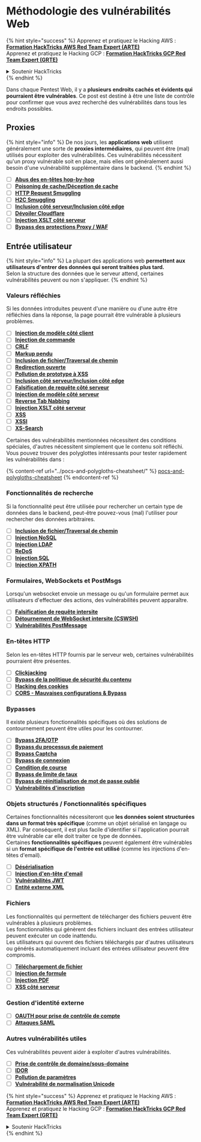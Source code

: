 # Méthodologie des vulnérabilités Web

{% hint style="success" %}
Apprenez et pratiquez le Hacking AWS :<img src="/.gitbook/assets/arte.png" alt="" data-size="line">[**Formation HackTricks AWS Red Team Expert (ARTE)**](https://training.hacktricks.xyz/courses/arte)<img src="/.gitbook/assets/arte.png" alt="" data-size="line">\
Apprenez et pratiquez le Hacking GCP : <img src="/.gitbook/assets/grte.png" alt="" data-size="line">[**Formation HackTricks GCP Red Team Expert (GRTE)**<img src="/.gitbook/assets/grte.png" alt="" data-size="line">](https://training.hacktricks.xyz/courses/grte)

<details>

<summary>Soutenir HackTricks</summary>

* Consultez les [**plans d'abonnement**](https://github.com/sponsors/carlospolop) !
* **Rejoignez le** 💬 [**groupe Discord**](https://discord.gg/hRep4RUj7f) ou le [**groupe telegram**](https://t.me/peass) ou **suivez-nous sur** **Twitter** 🐦 [**@hacktricks\_live**](https://twitter.com/hacktricks\_live)**.**
* **Partagez des astuces de hacking en soumettant des PRs aux** [**HackTricks**](https://github.com/carlospolop/hacktricks) et [**HackTricks Cloud**](https://github.com/carlospolop/hacktricks-cloud) dépôts github.

</details>
{% endhint %}

Dans chaque Pentest Web, il y a **plusieurs endroits cachés et évidents qui pourraient être vulnérables**. Ce post est destiné à être une liste de contrôle pour confirmer que vous avez recherché des vulnérabilités dans tous les endroits possibles.

## Proxies

{% hint style="info" %}
De nos jours, les **applications** **web** utilisent généralement une sorte de **proxies intermédiaires**, qui peuvent être (mal) utilisés pour exploiter des vulnérabilités. Ces vulnérabilités nécessitent qu'un proxy vulnérable soit en place, mais elles ont généralement aussi besoin d'une vulnérabilité supplémentaire dans le backend.
{% endhint %}

* [ ] [**Abus des en-têtes hop-by-hop**](../abusing-hop-by-hop-headers.md)
* [ ] [**Poisoning de cache/Déception de cache**](../cache-deception.md)
* [ ] [**HTTP Request Smuggling**](../http-request-smuggling/)
* [ ] [**H2C Smuggling**](../h2c-smuggling.md)
* [ ] [**Inclusion côté serveur/Inclusion côté edge**](../server-side-inclusion-edge-side-inclusion-injection.md)
* [ ] [**Dévoiler Cloudflare**](../../network-services-pentesting/pentesting-web/uncovering-cloudflare.md)
* [ ] [**Injection XSLT côté serveur**](../xslt-server-side-injection-extensible-stylesheet-language-transformations.md)
* [ ] [**Bypass des protections Proxy / WAF**](../proxy-waf-protections-bypass.md)

## **Entrée utilisateur**

{% hint style="info" %}
La plupart des applications web **permettent aux utilisateurs d'entrer des données qui seront traitées plus tard.**\
Selon la structure des données que le serveur attend, certaines vulnérabilités peuvent ou non s'appliquer.
{% endhint %}

### **Valeurs réfléchies**

Si les données introduites peuvent d'une manière ou d'une autre être réfléchies dans la réponse, la page pourrait être vulnérable à plusieurs problèmes.

* [ ] [**Injection de modèle côté client**](../client-side-template-injection-csti.md)
* [ ] [**Injection de commande**](../command-injection.md)
* [ ] [**CRLF**](../crlf-0d-0a.md)
* [ ] [**Markup pendu**](../dangling-markup-html-scriptless-injection/)
* [ ] [**Inclusion de fichier/Traversal de chemin**](../file-inclusion/)
* [ ] [**Redirection ouverte**](../open-redirect.md)
* [ ] [**Pollution de prototype à XSS**](../deserialization/nodejs-proto-prototype-pollution/#client-side-prototype-pollution-to-xss)
* [ ] [**Inclusion côté serveur/Inclusion côté edge**](../server-side-inclusion-edge-side-inclusion-injection.md)
* [ ] [**Falsification de requête côté serveur**](../ssrf-server-side-request-forgery/)
* [ ] [**Injection de modèle côté serveur**](../ssti-server-side-template-injection/)
* [ ] [**Reverse Tab Nabbing**](../reverse-tab-nabbing.md)
* [ ] [**Injection XSLT côté serveur**](../xslt-server-side-injection-extensible-stylesheet-language-transformations.md)
* [ ] [**XSS**](../xss-cross-site-scripting/)
* [ ] [**XSSI**](../xssi-cross-site-script-inclusion.md)
* [ ] [**XS-Search**](../xs-search.md)

Certaines des vulnérabilités mentionnées nécessitent des conditions spéciales, d'autres nécessitent simplement que le contenu soit réfléchi. Vous pouvez trouver des polyglottes intéressants pour tester rapidement les vulnérabilités dans :

{% content-ref url="../pocs-and-polygloths-cheatsheet/" %}
[pocs-and-polygloths-cheatsheet](../pocs-and-polygloths-cheatsheet/)
{% endcontent-ref %}

### **Fonctionnalités de recherche**

Si la fonctionnalité peut être utilisée pour rechercher un certain type de données dans le backend, peut-être pouvez-vous (mal) l'utiliser pour rechercher des données arbitraires.

* [ ] [**Inclusion de fichier/Traversal de chemin**](../file-inclusion/)
* [ ] [**Injection NoSQL**](../nosql-injection.md)
* [ ] [**Injection LDAP**](../ldap-injection.md)
* [ ] [**ReDoS**](../regular-expression-denial-of-service-redos.md)
* [ ] [**Injection SQL**](../sql-injection/)
* [ ] [**Injection XPATH**](../xpath-injection.md)

### **Formulaires, WebSockets et PostMsgs**

Lorsqu'un websocket envoie un message ou qu'un formulaire permet aux utilisateurs d'effectuer des actions, des vulnérabilités peuvent apparaître.

* [ ] [**Falsification de requête intersite**](../csrf-cross-site-request-forgery.md)
* [ ] [**Détournement de WebSocket intersite (CSWSH)**](../websocket-attacks.md)
* [ ] [**Vulnérabilités PostMessage**](../postmessage-vulnerabilities/)

### **En-têtes HTTP**

Selon les en-têtes HTTP fournis par le serveur web, certaines vulnérabilités pourraient être présentes.

* [ ] [**Clickjacking**](../clickjacking.md)
* [ ] [**Bypass de la politique de sécurité du contenu**](../content-security-policy-csp-bypass/)
* [ ] [**Hacking des cookies**](../hacking-with-cookies/)
* [ ] [**CORS - Mauvaises configurations & Bypass**](../cors-bypass.md)

### **Bypasses**

Il existe plusieurs fonctionnalités spécifiques où des solutions de contournement peuvent être utiles pour les contourner.

* [ ] [**Bypass 2FA/OTP**](../2fa-bypass.md)
* [ ] [**Bypass du processus de paiement**](../bypass-payment-process.md)
* [ ] [**Bypass Captcha**](../captcha-bypass.md)
* [ ] [**Bypass de connexion**](../login-bypass/)
* [ ] [**Condition de course**](../race-condition.md)
* [ ] [**Bypass de limite de taux**](../rate-limit-bypass.md)
* [ ] [**Bypass de réinitialisation de mot de passe oublié**](../reset-password.md)
* [ ] [**Vulnérabilités d'inscription**](../registration-vulnerabilities.md)

### **Objets structurés / Fonctionnalités spécifiques**

Certaines fonctionnalités nécessiteront que **les données soient structurées dans un format très spécifique** (comme un objet sérialisé en langage ou XML). Par conséquent, il est plus facile d'identifier si l'application pourrait être vulnérable car elle doit traiter ce type de données.\
Certaines **fonctionnalités spécifiques** peuvent également être vulnérables si un **format spécifique de l'entrée est utilisé** (comme les injections d'en-têtes d'email).

* [ ] [**Désérialisation**](../deserialization/)
* [ ] [**Injection d'en-tête d'email**](../email-injections.md)
* [ ] [**Vulnérabilités JWT**](../hacking-jwt-json-web-tokens.md)
* [ ] [**Entité externe XML**](../xxe-xee-xml-external-entity.md)

### Fichiers

Les fonctionnalités qui permettent de télécharger des fichiers peuvent être vulnérables à plusieurs problèmes.\
Les fonctionnalités qui génèrent des fichiers incluant des entrées utilisateur peuvent exécuter un code inattendu.\
Les utilisateurs qui ouvrent des fichiers téléchargés par d'autres utilisateurs ou générés automatiquement incluant des entrées utilisateur peuvent être compromis.

* [ ] [**Téléchargement de fichier**](../file-upload/)
* [ ] [**Injection de formule**](../formula-csv-doc-latex-ghostscript-injection.md)
* [ ] [**Injection PDF**](../xss-cross-site-scripting/pdf-injection.md)
* [ ] [**XSS côté serveur**](../xss-cross-site-scripting/server-side-xss-dynamic-pdf.md)

### **Gestion d'identité externe**

* [ ] [**OAUTH pour prise de contrôle de compte**](../oauth-to-account-takeover.md)
* [ ] [**Attaques SAML**](../saml-attacks/)

### **Autres vulnérabilités utiles**

Ces vulnérabilités peuvent aider à exploiter d'autres vulnérabilités.

* [ ] [**Prise de contrôle de domaine/sous-domaine**](../domain-subdomain-takeover.md)
* [ ] [**IDOR**](../idor.md)
* [ ] [**Pollution de paramètres**](../parameter-pollution.md)
* [ ] [**Vulnérabilité de normalisation Unicode**](../unicode-injection/)

{% hint style="success" %}
Apprenez et pratiquez le Hacking AWS :<img src="/.gitbook/assets/arte.png" alt="" data-size="line">[**Formation HackTricks AWS Red Team Expert (ARTE)**](https://training.hacktricks.xyz/courses/arte)<img src="/.gitbook/assets/arte.png" alt="" data-size="line">\
Apprenez et pratiquez le Hacking GCP : <img src="/.gitbook/assets/grte.png" alt="" data-size="line">[**Formation HackTricks GCP Red Team Expert (GRTE)**<img src="/.gitbook/assets/grte.png" alt="" data-size="line">](https://training.hacktricks.xyz/courses/grte)

<details>

<summary>Soutenir HackTricks</summary>

* Consultez les [**plans d'abonnement**](https://github.com/sponsors/carlospolop) !
* **Rejoignez le** 💬 [**groupe Discord**](https://discord.gg/hRep4RUj7f) ou le [**groupe telegram**](https://t.me/peass) ou **suivez-nous sur** **Twitter** 🐦 [**@hacktricks\_live**](https://twitter.com/hacktricks\_live)**.**
* **Partagez des astuces de hacking en soumettant des PRs aux** [**HackTricks**](https://github.com/carlospolop/hacktricks) et [**HackTricks Cloud**](https://github.com/carlospolop/hacktricks-cloud) dépôts github.

</details>
{% endhint %}
